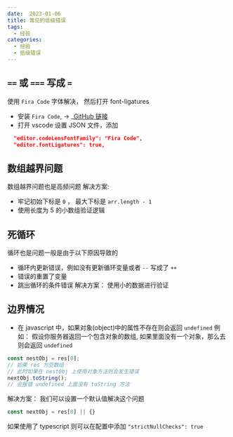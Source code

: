 ```yaml
---
date:  2023-01-06
title: 常见的低级错误
tags: 
  - 经验
categories:
  - 经验
  - 低级错误
---
```


## `==` 或 `===` 写成 `=`
使用 `Fira Code` 字体解决， 然后打开 font-ligatures
- 安装 `Fira Code`, -> _[GitHub 链接](https://github.com/tonsky/FiraCode)
- 打开 vscode 设置 JSON 文件，添加
```json
  "editor.codeLensFontFamily": "Fira Code",
  "editor.fontLigatures": true,
```

## 数组越界问题
数组越界问题也是高频问题
解决方案:
- 牢记初始下标是 `0` ， 最大下标是 `arr.length - 1`
- 使用长度为 5 的小数组验证逻辑

## 死循环
循环也是问题一般是由于以下原因导致的
- 循环内更新错误，例如没有更新循环变量或者 `--`  写成了 `++` 
- 错误的重置了变量
- 跳出循环的条件错误
解决方案：
使用小的数据进行验证

## 边界情况

- 在 javascript 中，如果对象(object)中的属性不存在则会返回 `undefined` 
例如：
假设你服务器返回一个包含对象的数组, 如果里面没有一个对象，那么去则会返回 `undefined`
```js
const nestObj = res[0];
// 如果 res 为空数组
// 此时如果在 nestObj 上使用对象方法则会发生错误
nextObj.toString();
// 会报错 undefined 上面没有 toString 方法
```
解决方案：
我们可以设置一个默认值解决这个问题
```js
const nextObj = res[0] || {}
```
如果使用了 typescript 则可以在配置中添加 `"strictNullChecks": true` 
